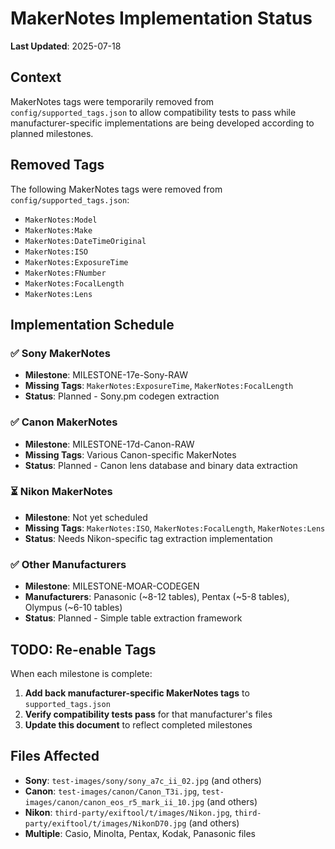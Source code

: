 # MakerNotes Implementation Status

**Last Updated**: 2025-07-18

## Context

MakerNotes tags were temporarily removed from `config/supported_tags.json` to allow compatibility tests to pass while manufacturer-specific implementations are being developed according to planned milestones.

## Removed Tags

The following MakerNotes tags were removed from `config/supported_tags.json`:

- `MakerNotes:Model`
- `MakerNotes:Make` 
- `MakerNotes:DateTimeOriginal`
- `MakerNotes:ISO`
- `MakerNotes:ExposureTime`
- `MakerNotes:FNumber`
- `MakerNotes:FocalLength`
- `MakerNotes:Lens`

## Implementation Schedule

### ✅ Sony MakerNotes
- **Milestone**: MILESTONE-17e-Sony-RAW
- **Missing Tags**: `MakerNotes:ExposureTime`, `MakerNotes:FocalLength`
- **Status**: Planned - Sony.pm codegen extraction

### ✅ Canon MakerNotes  
- **Milestone**: MILESTONE-17d-Canon-RAW
- **Missing Tags**: Various Canon-specific MakerNotes
- **Status**: Planned - Canon lens database and binary data extraction

### ⏳ Nikon MakerNotes
- **Milestone**: Not yet scheduled
- **Missing Tags**: `MakerNotes:ISO`, `MakerNotes:FocalLength`, `MakerNotes:Lens`
- **Status**: Needs Nikon-specific tag extraction implementation

### ✅ Other Manufacturers
- **Milestone**: MILESTONE-MOAR-CODEGEN  
- **Manufacturers**: Panasonic (~8-12 tables), Pentax (~5-8 tables), Olympus (~6-10 tables)
- **Status**: Planned - Simple table extraction framework

## TODO: Re-enable Tags

When each milestone is complete:

1. **Add back manufacturer-specific MakerNotes tags** to `supported_tags.json`
2. **Verify compatibility tests pass** for that manufacturer's files
3. **Update this document** to reflect completed milestones

## Files Affected

- **Sony**: `test-images/sony/sony_a7c_ii_02.jpg` (and others)
- **Canon**: `test-images/canon/Canon_T3i.jpg`, `test-images/canon/canon_eos_r5_mark_ii_10.jpg` (and others)
- **Nikon**: `third-party/exiftool/t/images/Nikon.jpg`, `third-party/exiftool/t/images/NikonD70.jpg` (and others)
- **Multiple**: Casio, Minolta, Pentax, Kodak, Panasonic files